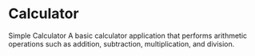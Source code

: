 # Calculator
Simple Calculator A basic calculator application that performs arithmetic operations such as addition, subtraction, multiplication, and division.
